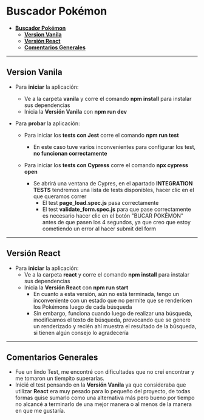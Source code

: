 # __Buscador Pokémon__

- [__Buscador Pokémon__](#buscador-pokémon)
  - [__Version Vanila__](#version-vanila)
  - [__Versión React__](#versión-react)
  - [__Comentarios Generales__](#comentarios-generales)

---

## __Version Vanila__
- Para __iniciar__ la aplicación:
  - Ve a la carpeta __vanila__ y corre el comando __npm install__ para instalar sus dependencias
  - Inicia la __Versión Vanila__ con __npm run dev__

- Para __probar__ la aplicación:
  - Para iniciar los __tests con Jest__ corre el comando __npm run test__ 
    - En este caso tuve varios inconvenientes para configurar los test, __no funcionan correctamente__

  - Para iniciar los __tests con Cypress__ corre el comando __npx cypress open__
    - Se abrirá una ventana de Cypres, en el apartado __INTEGRATION TESTS__ tendremos una lista de tests disponibles, hacer clic en el que queramos correr
      - El test __page_load.spec.js__ pasa correctamente
      - El test __validate_form.spec.js__ para que pase correctamente es necesario hacer clic en el botón "BUCAR POKÉMON" antes de que pasen los 4 segundos, ya que creo que estoy cometiendo un error al hacer submit del form

---

## __Versión React__
- Para __iniciar__ la aplicación:
  - Ve a la carpeta __react__ y corre el comando __npm install__ para instalar sus dependencias
  - Inicia la __Versión React__ con __npm run start__
    - En cuanto a esta versión, aún no está terminada, tengo un inconveniente con un estado que no permite que se rendericen los Pokémons luego de cada búsqueda
    - Sin embargo, funciona cuando luego de realizar una búsqueda, modificamos el texto de búsqueda, provocando que se genere un renderizado y recién ahí muestra el resultado de la búsqueda, si tienen algún consejo lo agradecería

---

## __Comentarios Generales__
- Fue un lindo Test, me encontré con dificultades que no creí encontrar y me tomaron un tiempito superarlas.
- Inicié el test pensando en la __Versión Vanila__ ya que consideraba que utilizar __React__ era muy pesado para lo pequeño del proyecto, de todas formas quise sumarlo como una alternativa más pero bueno por tiempo no alcancé a terminarlo de una mejor manera o al menos de la manera en que me gustaría.
